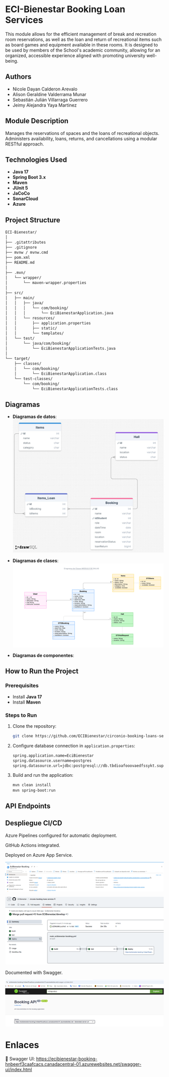 # ECI-Bienestar Booking Loan Services

This module allows for the efficient management of break and recreation room reservations, as well as the loan and return of recreational items such as board games and equipment available in these rooms. It is designed to be used by members of the School's academic community, allowing for an organized, accessible experience aligned with promoting university well-being.

## Authors

* Nicole Dayan Calderon Arevalo
* Alison Geraldine Valderrama Munar  
* Sebastián Julián Villarraga Guerrero
* Jeimy Alejandra Yaya Martinez


## Module Description

Manages the reservations of spaces and the loans of recreational objects. Administers availability, loans, returns, and cancellations using a modular RESTful approach.

## Technologies Used
- **Java 17**
- **Spring Boot 3.x** 
- **Maven**
- **JUnit 5** 
- **JaCoCo** 
- **SonarCloud** 
- **Azure**


## Project Structure
```
ECI-Bienestar/
│
├── .gitattributes
├── .gitignore
├── mvnw / mvnw.cmd
├── pom.xml
├── README.md
│
├── .mvn/
│   └── wrapper/
│       └── maven-wrapper.properties
│
├── src/
│   ├── main/
│   │   ├── java/
│   │   │   └── com/booking/
│   │   │       └── EciBienestarApplication.java
│   │   └── resources/
│   │       ├── application.properties
│   │       ├── static/
│   │       └── templates/
│   └── test/
│       └── java/com/booking/
│           └── EciBienestarApplicationTests.java
│
└── target/
    ├── classes/
    │   └── com/booking/
    │       └── EciBienestarApplication.class
    └── test-classes/
        └── com/booking/
            └── EciBienestarApplicationTests.class
```
## Diagramas
- **Diagramas de datos**: 
    ![](image/sql.jpg)

- **Diagramas de clases**: 
   ![](image/DiagramaClase.png)

- **Diagramas de componentes**: 
   




##  How to Run the Project

### Prerequisites
- Install **Java 17**
- Install **Maven**

### Steps to Run

1. Clone the repository:
   ```bash
   git clone https://github.com/ECIBienestar/circonio-booking-loans-services.git
   ```

2. Configure database connection in `application.properties`:
   ```properties
   spring.application.name=EciBienestar
   spring.datasource.username=postgres
   spring.datasource.url=jdbc:postgresql://db.tbdioafooovaedfssykt.supabase.co:5432/postgres?
   ```

3. Build and run the application:
   ```bash
   mvn clean install
   mvn spring-boot:run
   ```



## API Endpoints

## Despliegue CI/CD 

Azure Pipelines configured for automatic deployment.

GitHub Actions integrated.

Deployed on Azure App Service.

![](image/azure.png)

![](image/actions.png)

Documented with Swagger.

![](image/swagger.png)

# Enlaces

🔗 Swagger UI: https://ecibienestar-booking-hnbeerf3caafcacs.canadacentral-01.azurewebsites.net/swagger-ui/index.html



